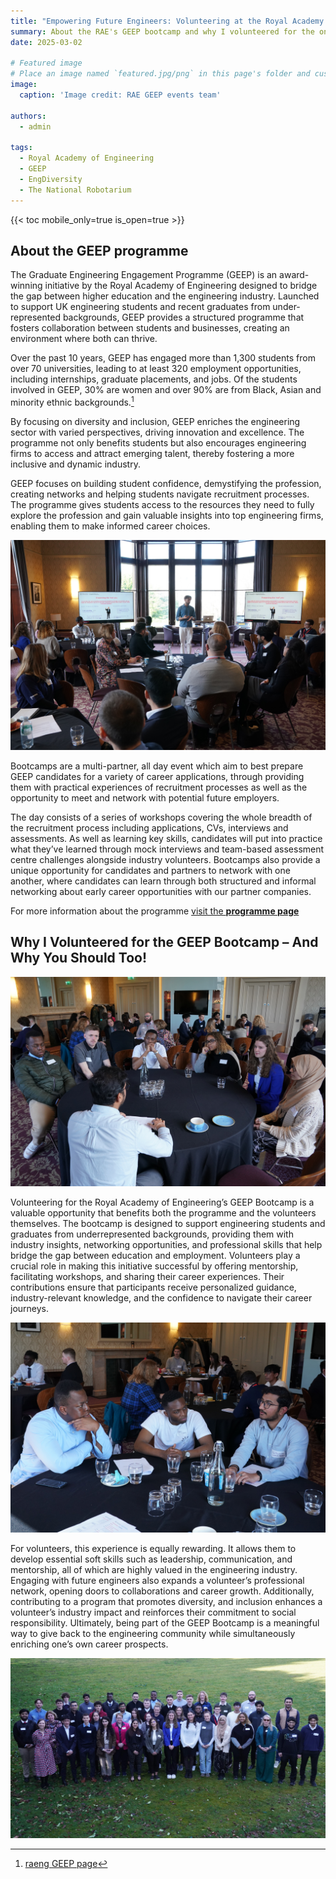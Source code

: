 ```yaml
---
title: "Empowering Future Engineers: Volunteering at the Royal Academy of Engineering’s GEEP Bootcamp" 
summary: About the RAE's GEEP bootcamp and why I volunteered for the one-day bootcamp as a mentor representing The National Robotarium.
date: 2025-03-02

# Featured image
# Place an image named `featured.jpg/png` in this page's folder and customize its options here.
image:
  caption: 'Image credit: RAE GEEP events team'

authors:
  - admin

tags:
  - Royal Academy of Engineering
  - GEEP
  - EngDiversity
  - The National Robotarium
---
```


{{< toc mobile_only=true is_open=true >}}

## About the GEEP programme 

The Graduate Engineering Engagement Programme (GEEP) is an award-winning initiative by the Royal Academy of Engineering designed to bridge the gap between higher education and the engineering industry. Launched to support UK engineering students and recent graduates from under-represented backgrounds, GEEP provides a structured programme that fosters collaboration between students and businesses, creating an environment where both can thrive. 

Over the past 10 years, GEEP has engaged more than 1,300 students from over 70 universities, leading to at least 320 employment opportunities, including internships, graduate placements, and jobs. Of the students involved in GEEP, 30% are women and over 90% are from Black, Asian and minority ethnic backgrounds.[^1]  

By focusing on diversity and inclusion, GEEP enriches the engineering sector with varied perspectives, driving innovation and excellence. The programme not only benefits students but also encourages engineering firms to access and attract emerging talent, thereby fostering a more inclusive and dynamic industry. 

GEEP focuses on building student confidence, demystifying the profession, creating networks and helping students navigate recruitment processes. The programme gives students access to the resources they need to fully explore the profession and gain valuable insights into top engineering firms, enabling them to make informed career choices. 

![GEEP Bootcamp event host presenting at Edinburgh Napier University](presentation.jpg)

Bootcamps are a multi-partner, all day event which aim to best prepare GEEP candidates for a variety of career applications, through providing them with practical experiences of recruitment processes as well as the opportunity to meet and network with potential future employers.  

The day consists of a series of workshops covering the whole breadth of the recruitment process including applications, CVs, interviews and assessments. As well as learning key skills, candidates will put into practice what they’ve learned through mock interviews and team-based assessment centre challenges alongside industry volunteers. Bootcamps also provide a unique opportunity for candidates and partners to network with one another, where candidates can learn through both structured and informal networking about early career opportunities with our partner companies. 

For more information about the programme [visit the **programme page**](https://geep.raeng.org.uk/) 

## Why I Volunteered for the GEEP Bootcamp – And Why You Should Too! 

![Sharing about my current work experience at The National Robotarium with the GEEP candidates](group_engagement1.jpg)

Volunteering for the Royal Academy of Engineering’s GEEP Bootcamp is a valuable opportunity that benefits both the programme and the volunteers themselves. The bootcamp is designed to support engineering students and graduates from underrepresented backgrounds, providing them with industry insights, networking opportunities, and professional skills that help bridge the gap between education and employment. Volunteers play a crucial role in making this initiative successful by offering mentorship, facilitating workshops, and sharing their career experiences. Their contributions ensure that participants receive personalized guidance, industry-relevant knowledge, and the confidence to navigate their career journeys. 

![Offering Mentorship based on my personal experience to the GEEP candidates](group_engagement2.jpg)

For volunteers, this experience is equally rewarding. It allows them to develop essential soft skills such as leadership, communication, and mentorship, all of which are highly valued in the engineering industry. Engaging with future engineers also expands a volunteer’s professional network, opening doors to collaborations and career growth. Additionally, contributing to a program that promotes diversity, and inclusion enhances a volunteer’s industry impact and reinforces their commitment to social responsibility. Ultimately, being part of the GEEP Bootcamp is a meaningful way to give back to the engineering community while simultaneously enriching one’s own career prospects. 

![GEEP Bootcamp group photo at Edinburgh Napier University](group_photo.jpg)

[^1]:[raeng GEEP page](https://raeng.org.uk/programmes-and-prizes/programmes/uk-grants-and-prizes/support-for-education/graduate-engineering-engagement-programme)